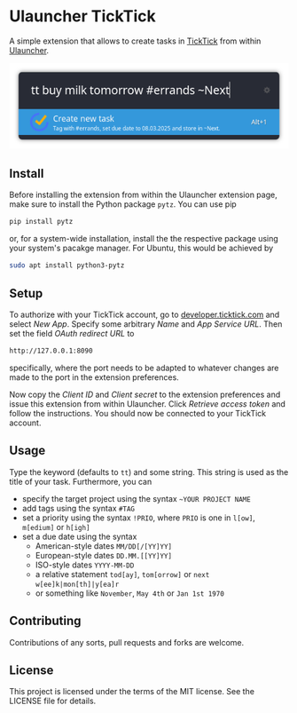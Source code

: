 # Ulauncher TickTick

A simple extension that allows to create tasks in [TickTick](https://www.ticktick.com) from within
[Ulauncher](https://ulauncher.io/).

![ulauncher-ticktick](images/example_ulauncher_ticktick.png)

## Install

Before installing the extension from within the Ulauncher extension page, make sure to install the Python package `pytz`.
You can use pip

```bash
pip install pytz
```

or, for a system-wide installation, install the the respective package using your system's pacakge manager. For Ubuntu,
this would be achieved by

```bash
sudo apt install python3-pytz
```

## Setup

To authorize with your TickTick account, go to [developer.ticktick.com](https://developer.ticktick.com/manage) and
select *New App*. Specify some arbitrary *Name* and *App Service URL*. Then set the field *OAuth redirect URL* to

```txt
http://127.0.0.1:8090
```

specifically, where the port needs to be adapted to whatever changes are made to the port in the extension preferences.

Now copy the *Client ID* and *Client secret* to the extension preferences and issue this extension from within
Ulauncher. Click *Retrieve access token* and follow the instructions. You should now be connected to your TickTick
account.

## Usage

Type the keyword (defaults to `tt`) and some string. This string is used as the title of your task. Furthermore, you
can

- specify the target project using the syntax `~YOUR PROJECT NAME`
- add tags using the syntax `#TAG`
- set a priority using the syntax `!PRIO`, where `PRIO` is one in `l[ow]`, `m[edium]` or `h[igh]`
- set a due date using the syntax
  - American-style dates `MM/DD[/[YY]YY]`
  - European-style dates `DD.MM.[[YY]YY]`
  - ISO-style dates `YYYY-MM-DD`
  - a relative statement `tod[ay]`, `tom[orrow]` or `next w[ee]k|mon[th]|y[ea]r`
  - or something like `November`, `May 4th` or `Jan 1st 1970`

## Contributing

Contributions of any sorts, pull requests and forks are welcome.

## License

This project is licensed under the terms of the MIT license. See the LICENSE file for details.
